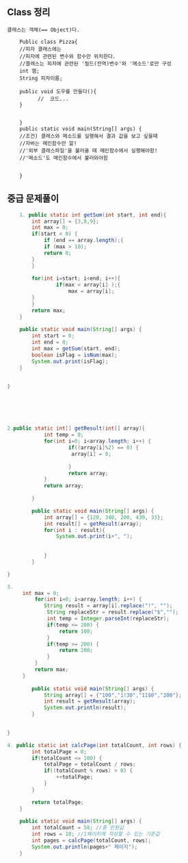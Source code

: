 ## Class 정리
	클래스는 객체(== Object)다.

		Public class Pizza{ 
		//피자 클래스에는
		//피자에 관련된 변수와 함수만 위치한다.
		//클래스는 피자에 관련된 '필드(전역)변수'와 '메소드'로만 구성
		int 햄;
		String 피자이름;

		public void 도우를 만들다(){
		      //  코드...
    	}


		}
		public static void main(String[] args) {	
		//조건) 클래스와 메소드를 실행해서 결과 값을 보고 싶을때
		//자바는 메인함수만 앎!
		//'외부 클래스파일'을 불러올 때 메인함수에서 실행해야함!
		//'메소드'도 메인함수에서 불러와야함
		
		
		}
		




## 중급 문제풀이
```java
	1. public static int getSum(int start, int end){
        int array[] = {3,8,9};
        int max = 0;
        if(start < 0) {
        	if (end == array.length);{
        	if (max > 10);
        	return 0;
        }
        }
        
        for(int i=start; i<end; i++){
        		if(max < array[i] );{
        			max = array[i];
        }
        }
        return max;
    }
    
    public static void main(String[] args) {
        int start = 0;
        int end = 0;
        int max = getSum(start, end);
        boolean isFlag = isNum(max);
        System.out.print(isFlag);
    }


}






2.public static int[] getResult(int[] array){
	        int temp = 0;
	        for(int i=0; i<array.length; i++) {
	        		if((array[i]%2) == 0) {
	        		 array[i] = 0;
	        		
	        		}
	        		return array;
	        }
	        return array;
		
	    }

	    public static void main(String[] args) {
	        int array[] = {120, 340, 200, 430, 33};
	        int result[] = getResult(array);
	        for(int i : result){
	            System.out.print(i+", ");
	            
	            
	        }
	    }

}

3.
	 int max = 0;
		 for(int i=0; i<array.length; i++) {
	    	String result = array[i].replace("!", "");
	    	 String replaceStr = result.replace("$","");
	    	 int temp = Integer.parseInt(replaceStr);
	    	 if(temp <= 200) {
	    		 return 100;
	    	 }
			 if(temp >= 200) {
				 return 200;
			 }
		 }
		 return max;
	 }
	      
	    public static void main(String[] args) {
	        String array[] = {"100","1!30","11$0","200"};
	        int result = getResult(array);
	        System.out.println(result);
	    }

	
}

4. public static int calcPage(int totalCount, int rows) {
        int totalPage = 0;
        if(totalCount <= 100) {
        	totalPage = totalCount / rows;
        	if((totalCount % rows) > 0) {
        		++totalPage;
        	}
        }

		return totalPage;    
    }
	
    public static void main(String[] args) {
        int totalCount = 58; //총 인원값
        int rows = 10; //1페이지에 작성할 수 있는 기준값
        int pages = calcPage(totalCount, rows);
        System.out.println(pages+" 페이지");
    }
